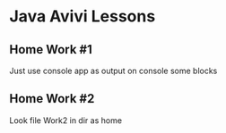 # Java Avivi Lessons

## Home Work #1
Just use console app as output on console some blocks

## Home Work #2
Look file Work2 in dir as home